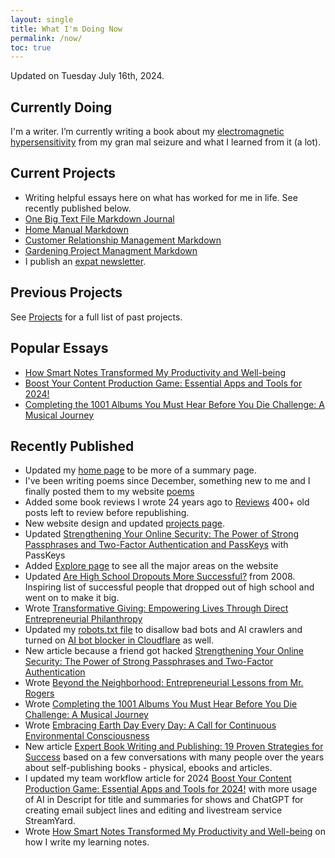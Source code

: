 ```yaml
---
layout: single
title: What I'm Doing Now
permalink: /now/
toc: true
---
```

Updated on Tuesday July 16th, 2024.

## Currently Doing
I'm a writer. I’m currently writing a book about my [electromagnetic hypersensitivity](/emf) from my gran mal seizure and what I learned from it (a lot).

## Current Projects
- Writing helpful essays here on what has worked for me in life. See recently published below.
- [One Big Text File Markdown Journal](/obtf)
- [Home Manual Markdown](/home-manual)
- [Customer Relationship Management Markdown](/crm)
- [Gardening Project Managment Markdown](/gardening)
- I publish an [expat newsletter](/expatrebel).

## Previous Projects
See [Projects](/projects) for a full list of past projects.

## Popular Essays
- [How Smart Notes Transformed My Productivity and Well-being](/smart-notes/)
- [Boost Your Content Production Game: Essential Apps and Tools for 2024!](/workflow/)
- [Completing the 1001 Albums You Must Hear Before You Die Challenge: A Musical Journey](/1001-albums/)

## Recently Published
- Updated my [home page](/) to be more of a summary page.
- I've been writing poems since December, something new to me and I finally posted them to my website [poems](/categories/#poems)
- Added some book reviews I wrote 24 years ago to [Reviews](https://christophersherrod.com/categories/#reviews) 400+ old posts left to review before republishing.
- New website design and updated [projects page](/projects).
- Updated [Strengthening Your Online Security: The Power of Strong Passphrases and Two-Factor Authentication and PassKeys](/security/) with PassKeys
- Added [Explore page](/explore) to see all the major areas on the website
- Updated [Are High School Dropouts More Successful?](/high-school-dropouts-are-more-successful/) from 2008. Inspiring list of successful people that dropped out of high school and went on to make it big.
- Wrote [Transformative Giving: Empowering Lives Through Direct Entrepreneurial Philanthropy](giving/)
- Updated my [robots.txt file](/robots.txt) to disallow bad bots and AI crawlers and turned on [AI bot blocker in Cloudflare](http://blog.cloudflare.com/declaring-your-aindependence-block-ai-bots-scrapers-and-crawlers-with-a-single-click) as well.
- New article because a friend got hacked [Strengthening Your Online Security: The Power of Strong Passphrases and Two-Factor Authentication](/security/)
- Wrote [Beyond the Neighborhood: Entrepreneurial Lessons from Mr. Rogers](/fred-rogers/)
- Wrote [Completing the 1001 Albums You Must Hear Before You Die Challenge: A Musical Journey](/1001-albums/)
- Wrote [Embracing Earth Day Every Day: A Call for Continuous Environmental Consciousness](/earth-day-everyday/)
- New article [Expert Book Writing and Publishing: 19 Proven Strategies for Success](/book-advice/) based on a few conversations with many people over the years about self-publishing books - physical, ebooks and articles.
- I updated my team workflow article for 2024 [Boost Your Content Production Game: Essential Apps and Tools for 2024!](/workflow/) with more usage of AI in Descript for title and summaries for shows and ChatGPT for creating email subject lines and editing and livestream service StreamYard.
- Wrote [How Smart Notes Transformed My Productivity and Well-being](/smart-notes/) on how I write my learning notes.